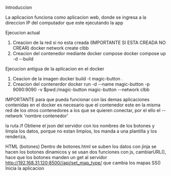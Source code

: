 Introduccion 

La aplicacion funciona como aplicacion web, donde se ingresa a la direccion IP del computador que este ejecutando la app

Ejecucion actual 

1. Creacion de la red si no esta creada (IMPORTANTE SI ESTA CREADA NO CREAR)
    docker network create clbb
2. Creacion del contenedor mediante docker compose
    docker compose up -d --build

Ejecucion antigua de la aplicacion en el docker

1. Ceacion de la imagen
    docker build -t magic-button .
2. Creacion del contenerdor
    docker run -d --name magic-button -p 9090:9090 -v $pwd:/magic-button magic-button --network clbb


IMPORTANTE para que pueda funcionar con las demas aplicaciones contenidas en el docker es necesario que el contenedor 
este en la misma red de los otros contenedores a los que se quieren conectar, por el ello el --network 'nombre contenedor'

la ruta /f 
Obtiene el json del servidor con los nombres de los botones y limpia los datos, porque no estan limpios,
los manda a una plantilla y los renderiza,

HTML (botones)
Dentro de botones.html se suben los datos con jinja se hacen los botones dinamicos y se usan dos funciones con js,
cambiarURL(), hace que los botones manden un get al servidor http://192.168.31.120:8500//api/set_map_type/
que cambia los mapas
SS()
Inicia la aplicacion